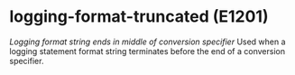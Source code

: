 # logging-format-truncated (E1201)
*Logging format string ends in middle of conversion specifier* Used when
a logging statement format string terminates before the end of a
conversion specifier.
